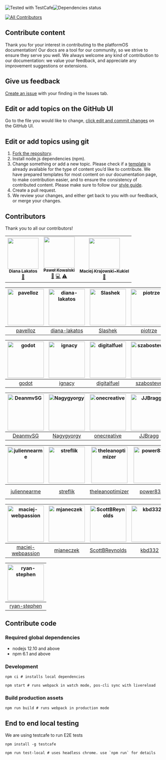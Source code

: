 <img alt="Tested with TestCafe" src="https://img.shields.io/badge/tested%20with-TestCafe-2fa4cf.svg"><img alt="Dependencies status" src="https://img.shields.io/david/mdyd-dev/nearme-documentation.svg">
<!-- ALL-CONTRIBUTORS-BADGE:START - Do not remove or modify this section -->
[![All Contributors](https://img.shields.io/badge/all_contributors-3-orange.svg?style=flat-square)](#contributors-)
<!-- ALL-CONTRIBUTORS-BADGE:END -->

## Contribute content

Thank you for your interest in contributing to the platformOS documentation! Our docs are a tool for our community, so we strive to ensure they serve you well. We always welcome any kind of contribution to our documentation: we value your feedback, and appreciate any improvement suggestions or extensions.

## Give us feedback

[Create an issue](https://guides.github.com/features/issues/) with your finding in the Issues tab.

## Edit or add topics on the GitHub UI

Go to the file you would like to change, [click edit and commit changes](https://help.github.com/articles/editing-files-in-your-repository/) on the GitHub UI.

## Edit or add topics using git

1. [Fork the repository](https://guides.github.com/activities/forking/).
2. Install node.js dependencies (npm).
3. Change something or add a new topic. Please check if a [template](/tree/master/app/views/pages/doc-templates) is already available for the type of content you’d like to contribute. We have prepared templates for most content on our documentation page, to make contribution easier, and to ensure the consistency of contributed content. Please make sure to follow our [style guide](https://documentation.platformos.com/community/documentation-style-guide).
4. Create a pull request.
5. We review your changes, and either get back to you with our feedback, or merge your changes.

## Contributors

Thank you to all our contributors!
<!-- ALL-CONTRIBUTORS-LIST:START - Do not remove or modify this section -->
<!-- prettier-ignore-start -->
<!-- markdownlint-disable -->
<table>
  <tr>
    <td align="center"><a href="https://github.com/diana-lakatos"><img src="https://avatars0.githubusercontent.com/u/4191691?v=4" width="100px;" alt=""/><br /><sub><b>Diana Lakatos</b></sub></a><br /><a href="https://github.com/mdyd-dev/nearme-documentation/commits?author=diana-lakatos" title="Documentation">📖</a></td>
    <td align="center"><a href="https://github.com/pavelloz"><img src="https://avatars1.githubusercontent.com/u/546845?v=4" width="100px;" alt=""/><br /><sub><b>Paweł Kowalski</b></sub></a><br /><a href="https://github.com/mdyd-dev/nearme-documentation/commits?author=pavelloz" title="Documentation">📖</a> <a href="https://github.com/mdyd-dev/nearme-documentation/commits?author=pavelloz" title="Code">💻</a> <a href="https://github.com/mdyd-dev/nearme-documentation/commits?author=pavelloz" title="Tests">⚠️</a></td>
    <td align="center"><a href="https://github.com/Slashek"><img src="https://avatars3.githubusercontent.com/u/30107?v=4" width="100px;" alt=""/><br /><sub><b>Maciej Krajowski-Kukiel</b></sub></a><br /><a href="https://github.com/mdyd-dev/nearme-documentation/commits?author=Slashek" title="Documentation">📖</a></td>
  </tr>
</table>

<!-- markdownlint-enable -->
<!-- prettier-ignore-end -->
<!-- ALL-CONTRIBUTORS-LIST:END -->

[<img alt="pavelloz" src="https://avatars1.githubusercontent.com/u/546845?v=4&s=117" width="117">](https://github.com/pavelloz) |[<img alt="diana-lakatos" src="https://avatars0.githubusercontent.com/u/4191691?v=4&s=117" width="117">](https://github.com/diana-lakatos) |[<img alt="Slashek" src="https://avatars3.githubusercontent.com/u/30107?v=4&s=117" width="117">](https://github.com/Slashek) |[<img alt="piotrze" src="https://avatars0.githubusercontent.com/u/96238?v=4&s=117" width="117">](https://github.com/piotrze) |[<img alt="lemingos" src="https://avatars0.githubusercontent.com/u/95296?v=4&s=117" width="117">](https://github.com/lemingos) |[<img alt="chrisdanek" src="https://avatars1.githubusercontent.com/u/1758834?v=4&s=117" width="117">](https://github.com/chrisdanek) |
:---: |:---: |:---: |:---: |:---: |:---: |
[pavelloz](https://github.com/pavelloz) |[diana-lakatos](https://github.com/diana-lakatos) |[Slashek](https://github.com/Slashek) |[piotrze](https://github.com/piotrze) |[lemingos](https://github.com/lemingos) |[chrisdanek](https://github.com/chrisdanek) |

[<img alt="godot" src="https://avatars0.githubusercontent.com/u/150861?v=4&s=117" width="117">](https://github.com/godot) |[<img alt="ignacy" src="https://avatars2.githubusercontent.com/u/25693?v=4&s=117" width="117">](https://github.com/ignacy) |[<img alt="digitalfuel" src="https://avatars3.githubusercontent.com/u/10215670?v=4&s=117" width="117">](https://github.com/digitalfuel) |[<img alt="szabosteve" src="https://avatars3.githubusercontent.com/u/22324794?v=4&s=117" width="117">](https://github.com/szabosteve) |[<img alt="kv109" src="https://avatars3.githubusercontent.com/u/399968?v=4&s=117" width="117">](https://github.com/kv109) |[<img alt="Coornail" src="https://avatars0.githubusercontent.com/u/195481?v=4&s=117" width="117">](https://github.com/Coornail) |
:---: |:---: |:---: |:---: |:---: |:---: |
[godot](https://github.com/godot) |[ignacy](https://github.com/ignacy) |[digitalfuel](https://github.com/digitalfuel) |[szabosteve](https://github.com/szabosteve) |[kv109](https://github.com/kv109) |[Coornail](https://github.com/Coornail) |

[<img alt="DeanmvSG" src="https://avatars1.githubusercontent.com/u/15265711?v=4&s=117" width="117">](https://github.com/DeanmvSG) |[<img alt="Nagygyorgy" src="https://avatars0.githubusercontent.com/u/3997812?v=4&s=117" width="117">](https://github.com/Nagygyorgy) |[<img alt="onecreative" src="https://avatars0.githubusercontent.com/u/3567277?v=4&s=117" width="117">](https://github.com/onecreative) |[<img alt="JJBragg" src="https://avatars1.githubusercontent.com/u/31246057?v=4&s=117" width="117">](https://github.com/JJBragg) |[<img alt="kubaugustyn" src="https://avatars1.githubusercontent.com/u/1313115?v=4&s=117" width="117">](https://github.com/kubaugustyn) |[<img alt="turing9783" src="https://avatars0.githubusercontent.com/u/52897401?v=4&s=117" width="117">](https://github.com/turing9783) |
:---: |:---: |:---: |:---: |:---: |:---: |
[DeanmvSG](https://github.com/DeanmvSG) |[Nagygyorgy](https://github.com/Nagygyorgy) |[onecreative](https://github.com/onecreative) |[JJBragg](https://github.com/JJBragg) |[kubaugustyn](https://github.com/kubaugustyn) |[turing9783](https://github.com/turing9783) |

[<img alt="juliennearme" src="https://avatars1.githubusercontent.com/u/12803644?v=4&s=117" width="117">](https://github.com/juliennearme) |[<img alt="streflik" src="https://avatars2.githubusercontent.com/u/87532?v=4&s=117" width="117">](https://github.com/streflik) |[<img alt="theleanoptimizer" src="https://avatars2.githubusercontent.com/u/505204?v=4&s=117" width="117">](https://github.com/theleanoptimizer) |[<img alt="power833" src="https://avatars1.githubusercontent.com/u/53452538?v=4&s=117" width="117">](https://github.com/power833) |[<img alt="darylbarnes" src="https://avatars2.githubusercontent.com/u/3056383?v=4&s=117" width="117">](https://github.com/darylbarnes) |[<img alt="Developer-DNM" src="https://avatars1.githubusercontent.com/u/1714812?v=4&s=117" width="117">](https://github.com/Developer-DNM) |
:---: |:---: |:---: |:---: |:---: |:---: |
[juliennearme](https://github.com/juliennearme) |[streflik](https://github.com/streflik) |[theleanoptimizer](https://github.com/theleanoptimizer) |[power833](https://github.com/power833) |[darylbarnes](https://github.com/darylbarnes) |[Developer-DNM](https://github.com/Developer-DNM) |

[<img alt="maciej-webpassion" src="https://avatars3.githubusercontent.com/u/1659907?v=4&s=117" width="117">](https://github.com/maciej-webpassion) |[<img alt="mjaneczek" src="https://avatars3.githubusercontent.com/u/3797771?v=4&s=117" width="117">](https://github.com/mjaneczek) |[<img alt="ScottBReynolds" src="https://avatars3.githubusercontent.com/u/5578256?v=4&s=117" width="117">](https://github.com/ScottBReynolds) |[<img alt="kbd332" src="https://avatars0.githubusercontent.com/u/52897345?v=4&s=117" width="117">](https://github.com/kbd332) |[<img alt="Agsiegert" src="https://avatars1.githubusercontent.com/u/4143205?v=4&s=117" width="117">](https://github.com/Agsiegert) |[<img alt="jnorbert" src="https://avatars0.githubusercontent.com/u/13810654?v=4&s=117" width="117">](https://github.com/jnorbert) |
:---: |:---: |:---: |:---: |:---: |:---: |
[maciej-webpassion](https://github.com/maciej-webpassion) |[mjaneczek](https://github.com/mjaneczek) |[ScottBReynolds](https://github.com/ScottBReynolds) |[kbd332](https://github.com/kbd332) |[Agsiegert](https://github.com/Agsiegert) |[jnorbert](https://github.com/jnorbert) |

[<img alt="ryan-stephen" src="https://avatars3.githubusercontent.com/u/51050549?v=4&s=117" width="117">](https://github.com/ryan-stephen) |
:---: |
[ryan-stephen](https://github.com/ryan-stephen) |

<!--
  How to update this list?

  npm i -g github-contributors-list

  githubcontrib --owner mdyd-dev --repo nearme-documentation --cols 6 --showlogin --sortOrder desc
-->

## Contribute code

### Required global dependencies

- nodejs 12.10 and above
- npm 6.1 and above

### Development

    npm ci # installs local dependencies

    npm start # runs webpack in watch mode, pos-cli sync with livereload 

### Build production assets

    npm run build # runs webpack in production mode

## End to end local testing

We are using testcafe to run E2E tests

    npm install -g testcafe

    npm run test-local # uses headless chrome. use `npm run` for details
